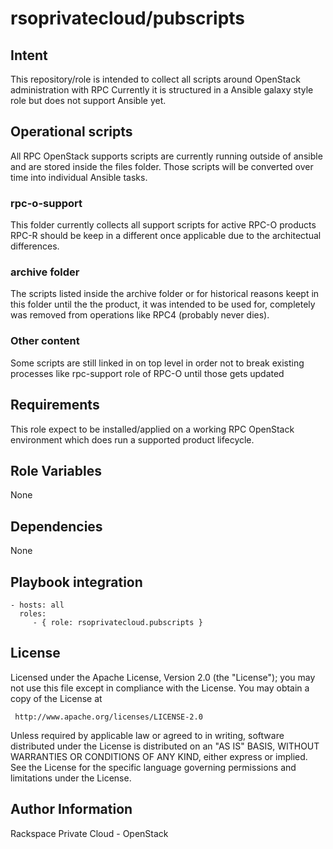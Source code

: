 rsoprivatecloud/pubscripts
==========================

Intent
------

This repository/role is intended to collect all scripts around
OpenStack administration with RPC
Currently it is structured in a Ansible galaxy style role but does not support Ansible yet.

Operational scripts
-------------------

All RPC OpenStack supports scripts are currently running outside of ansible and are stored 
inside the files folder.
Those scripts will be converted over time into individual Ansible tasks.

### rpc-o-support

This folder currently collects all support scripts for active RPC-O products
RPC-R should be keep in a different once applicable due to the architectual differences.

### archive folder

The scripts listed inside the archive folder or for historical reasons keept in this folder until the
the product, it was intended to be used for, completely was removed from operations like RPC4 (probably never dies).


### Other content

Some scripts are still linked in on top level in order not to break existing processes
like rpc-support role of RPC-O until those gets updated



Requirements
------------

This role expect to be installed/applied on a working RPC OpenStack environment which does run a
supported product lifecycle.


Role Variables
--------------

None

Dependencies
------------

None

Playbook integration
----------------

    - hosts: all
      roles:
         - { role: rsoprivatecloud.pubscripts }

License
-------

Licensed under the Apache License, Version 2.0 (the "License");
you may not use this file except in compliance with the License.
You may obtain a copy of the License at

     http://www.apache.org/licenses/LICENSE-2.0

Unless required by applicable law or agreed to in writing, software
distributed under the License is distributed on an "AS IS" BASIS,
WITHOUT WARRANTIES OR CONDITIONS OF ANY KIND, either express or implied.
See the License for the specific language governing permissions and
limitations under the License.

Author Information
------------------

Rackspace Private Cloud - OpenStack
